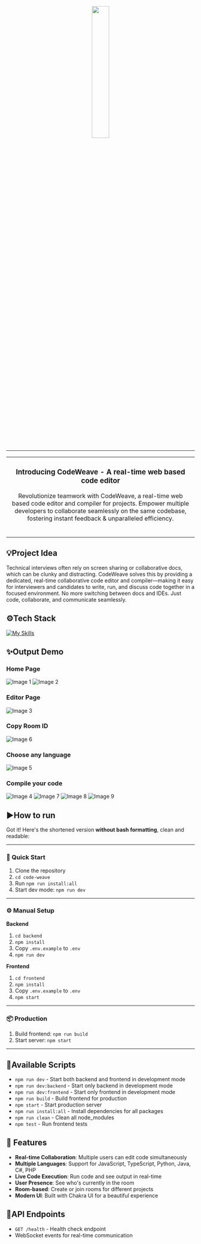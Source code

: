 <div align="center">
<img src="https://github.com/jahnavi-22/code-weave/blob/main/frontend/public/icon.png" style="width:30%; height:30%;" /> 
<hr/>
<table>
<tr>
<td align="center">
  
### Introducing CodeWeave - A real-time web based code editor
Revolutionize teamwork with CodeWeave, a real-time web based code editor and compiler for projects. Empower multiple developers to collaborate seamlessly on the same codebase, fostering instant feedback & unparalleled efficiency. 
<br/><br/>
</td>
</tr>
</table>
</div>

## 💡Project Idea
Technical interviews often rely on screen sharing or collaborative docs, which can be clunky and distracting. CodeWeave solves this by providing a dedicated, real-time collaborative code editor and compiler—making it easy for interviewers and candidates to write, run, and discuss code together in a focused environment. No more switching between docs and IDEs. Just code, collaborate, and communicate seamlessly.
## ⚙️Tech Stack
[![My Skills](https://skillicons.dev/icons?i=js,react,express,nodejs,html,css,npm,vscode)](https://skillicons.dev)

## ✨Output Demo

### Home Page 
![Image 1](https://github.com/jahnavi-22/code-weave/blob/main/frontend/public/assets/Screenshot%202024-05-13%20225857.png)
![Image 2](https://github.com/jahnavi-22/code-weave/blob/main/frontend/public/assets/Screenshot%202024-05-13%20214503.png)

### Editor Page
![Image 3](https://github.com/jahnavi-22/code-weave/blob/main/frontend/public/assets/Screenshot%202024-05-13%20214850.png)

### Copy Room ID
![Image 6](https://github.com/jahnavi-22/code-weave/blob/main/frontend/public/assets/Screenshot%202024-05-13%20215532.png)

### Choose any language
![Image 5](https://github.com/jahnavi-22/code-weave/blob/main/frontend/public/assets/Screenshot%202024-05-13%20215037.png)

### Compile your code
![Image 4](https://github.com/jahnavi-22/code-weave/blob/main/frontend/public/assets/Screenshot%202024-05-13%20214953.png)
![Image 7](https://github.com/jahnavi-22/code-weave/blob/main/frontend/public/assets/Screenshot%202024-05-13%20221725.png)
![Image 8](https://github.com/jahnavi-22/code-weave/blob/main/frontend/public/assets/Screenshot%202024-05-13%20224300.png)
![Image 9](https://github.com/jahnavi-22/code-weave/blob/main/frontend/public/assets/Screenshot%202024-05-13%20225042.png)

## ▶️How to run

Got it! Here's the shortened version **without bash formatting**, clean and readable:

---

### 🚀 Quick Start

1. Clone the repository
2. `cd code-weave`
3. Run `npm run install:all`
4. Start dev mode: `npm run dev`

---

### ⚙️ Manual Setup

**Backend**

1. `cd backend`
2. `npm install`
3. Copy `.env.example` to `.env`
4. `npm run dev`

**Frontend**

1. `cd frontend`
2. `npm install`
3. Copy `.env.example` to `.env`
4. `npm start`

---

### 📦 Production

1. Build frontend: `npm run build`
2. Start server: `npm start`

---


## 🔧Available Scripts

- `npm run dev` - Start both backend and frontend in development mode
- `npm run dev:backend` - Start only backend in development mode
- `npm run dev:frontend` - Start only frontend in development mode
- `npm run build` - Build frontend for production
- `npm start` - Start production server
- `npm run install:all` - Install dependencies for all packages
- `npm run clean` - Clean all node_modules
- `npm test` - Run frontend tests

## 🌟 Features

- **Real-time Collaboration**: Multiple users can edit code simultaneously
- **Multiple Languages**: Support for JavaScript, TypeScript, Python, Java, C#, PHP
- **Live Code Execution**: Run code and see output in real-time
- **User Presence**: See who's currently in the room
- **Room-based**: Create or join rooms for different projects
- **Modern UI**: Built with Chakra UI for a beautiful experience

## 🔌API Endpoints

- `GET /health` - Health check endpoint
- WebSocket events for real-time communication

